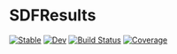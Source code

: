 # SDFResults

[![Stable](https://img.shields.io/badge/docs-stable-blue.svg)](https://SebastianM-C.github.io/SDFResults.jl/stable)
[![Dev](https://img.shields.io/badge/docs-dev-blue.svg)](https://SebastianM-C.github.io/SDFResults.jl/dev)
[![Build Status](https://github.com/SebastianM-C/SDFResults.jl/workflows/CI/badge.svg)](https://github.com/SebastianM-C/SDFResults.jl/actions)
[![Coverage](https://codecov.io/gh/SebastianM-C/SDFResults.jl/branch/master/graph/badge.svg)](https://codecov.io/gh/SebastianM-C/SDFResults.jl)
